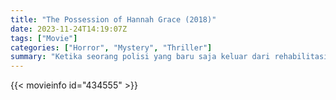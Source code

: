 ```yaml
---
title: "The Possession of Hannah Grace (2018)"
date: 2023-11-24T14:19:07Z
tags: ["Movie"]
categories: ["Horror", "Mystery", "Thriller"]
summary: "Ketika seorang polisi yang baru saja keluar dari rehabilitasi melakukan tugas pemakaman di kamar mayat rumah sakit kota, dia menghadapi serangkaian kejadian aneh dan penuh kekerasan yang disebabkan oleh entitas jahat di salah satu mayat."
---
```


<mux-player stream-type="on-demand"
src="https://kp3d-my.sharepoint.com/personal/ryoo_kp3d_onmicrosoft_com/_layouts/15/download.aspx?share=EQjO6l_mS-9IruETloTd_0sBCRHgKXCJuUPcAHwbCXBZKw" prefer-playback="mse" controls>

</mux-player>


{{< movieinfo id="434555" >}}

<script src="https://cdn.jsdelivr.net/npm/@mux/mux-player"></script>

 <script type="application/ld+json ">
{
"@context": "https://schema.org/",
"@type": "VideoObject",
"name": "The Possession of Hannah Grace",
"contentUrl": "https://stream.mux.com/d00ZrfVIpYHJjS9P7aWo3xpIcPFVTYVcHyg3L4LjiIc8.m3u8",
"thumbnailUrl": "https://www.themoviedb.org/t/p/original/5o9L2NPxIHpxylgkaMghxLcHNgQ.jpg?width=314&fit_mode=preserve&time=25",
"uploadDate": "2023-11-24T14:19:07Z",
}

</script>